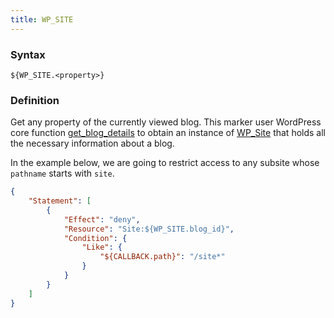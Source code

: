 ```yaml
---
title: WP_SITE
---
```


### Syntax

`${WP_SITE.<property>}`

### Definition

Get any property of the currently viewed blog. This marker user WordPress core function [get_blog_details](https://developer.wordpress.org/reference/functions/get_blog_details/) to obtain an instance of [WP_Site](https://developer.wordpress.org/reference/classes/wp_site/) that holds all the necessary information about a blog.

In the example below, we are going to restrict access to any subsite whose `pathname` starts with `site`.

```json
{
    "Statement": [
        {
            "Effect": "deny",
            "Resource": "Site:${WP_SITE.blog_id}",
            "Condition": {
                "Like": {
                    "${CALLBACK.path}": "/site*"
                }
            }
        }
    ]
}
```

